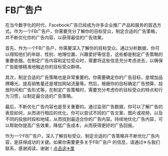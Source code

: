 # FB广告户

在当今数字化的时代，Facebook广告已经成为许多企业推广产品和服务的首选方式。作为一个FB广告户，你需要充分了解你的目标受众，制定合适的广告策略，并不断优化你的广告内容，以获得最佳的广告效果。

首先，作为一个FB广告户，你需要深入了解你的目标受众。通过分析数据，你可以得知他们的年龄、性别、地理位置、兴趣爱好等信息，这些都是制定广告策略的重要依据。在制定广告内容和定位受众时，需要将这些信息充分考虑进去，以确保广告能够精准地触达你的目标受众群体。

其次，制定合适的广告策略也是非常重要的。你需要确定你的广告目标，是增加品牌曝光、提高销售量还是增加网站流量等。然后，根据你的目标确定广告预算、投放时间和广告形式等。在制定广告策略时，需要充分考虑你的目标受众的特点和行为习惯，以制定最合适的广告策略。

最后，不断优化广告内容也是至关重要的。通过监测广告数据，你可以了解广告的表现如何，从而进行相应的优化。你可以尝试不同的广告文案、图片或视频，以及不同的投放时段和地域，从而找到最适合你的广告内容。持续地优化广告内容，可以帮助你提高广告效果，降低广告成本，从而获得更好的广告回报。

作为一个FB广告户，深入了解目标受众、制定合适的广告策略并不断优化广告内容，是获得成功的关键。如果你需要更多关于FB广告户 的信息，请通过✈与我们联系，感谢阅读，谢谢！[点击这✈里](https://t.me/lm999bot)
